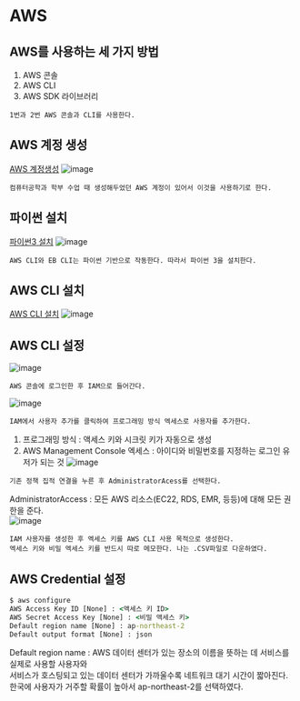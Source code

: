 # AWS 

## AWS를 사용하는 세 가지 방법
1. AWS 콘솔
2. AWS CLI
3. AWS SDK 라이브러리
```
1번과 2번 AWS 콘솔과 CLI를 사용한다.
```
## AWS 계정 생성
[AWS 계정생성](https://portal.aws.amazon.com/billing/signup#/start)
![image](https://github.com/mr-won/AWS/assets/58906858/a18cc673-fd81-44f1-a861-0b3ed60667b3)
```
컴퓨터공학과 학부 수업 때 생성해두었던 AWS 계정이 있어서 이것을 사용하기로 한다.
```
## 파이썬 설치
[파이썬3 설치](https://www.python.org/downloads/windows/)
![image](https://github.com/mr-won/AWS/assets/58906858/1d7449ee-279f-40a7-969e-33517d3a0b64)
```
AWS CLI와 EB CLI는 파이썬 기반으로 작동한다. 따라서 파이썬 3을 설치한다.
```
## AWS CLI 설치
[AWS CLI 설치](https://awscli.amazonaws.com/AWSCLIV2.msi)
![image](https://github.com/mr-won/AWS/assets/58906858/36071523-0a4b-44c1-ae31-b686888be825)

## AWS CLI 설정
![image](https://github.com/mr-won/AWS/assets/58906858/cfde390f-895f-44b7-b25f-31d01e1a147a)
```
AWS 콘솔에 로그인한 후 IAM으로 들어간다.
```
![image](https://github.com/mr-won/AWS/assets/58906858/e528747d-a9fd-473f-8892-28358df0d5a3)
```
IAM에서 사용자 추가를 클릭하여 프로그래밍 방식 엑세스로 사용자를 추가한다.
```
1. 프로그래밍 방식 : 액세스 키와 시크릿 키가 자동으로 생성
2. AWS Management Console 엑세스 : 아이디와 비밀번호를 지정하는 로그인 유저가 되는 것
![image](https://github.com/mr-won/AWS/assets/58906858/75e3cf23-e69a-4637-b51f-6878034d10e1)
```
기존 정책 집적 연결을 누른 후 AdministratorAcess를 선택한다.
```
AdministratorAccess : 모든 AWS 리소스(EC22, RDS, EMR, 등등)에 대해 모든 권한을 준다.   
![image](https://github.com/mr-won/AWS/assets/58906858/9c305f8b-b3f4-4908-94d4-aa5c50f66049)
```
IAM 사용자를 생성한 후 엑세스 키를 AWS CLI 사용 목적으로 생성한다.
엑세스 키와 비밀 엑세스 키를 반드시 따로 메모한다. 나는 .CSV파일로 다운하였다.
```
## AWS Credential 설정
```cmd
$ aws configure
AWS Access Key ID [None] : <액세스 키 ID>
AWS Secret Access Key [None] : <비밀 액세스 키>
Default region name [None] : ap-northeast-2
Default output format [None] : json
```
Default region name : AWS 데이터 센터가 있는 장소의 이름을 뜻하는 데 서비스를 실제로 사용할 사용자와        
서비스가 호스팅되고 있는 데이터 센터가 가까울수록 네트워크 대기 시간이 짧아진다.    
한국에 사용자가 거주할 확률이 높아서 ap-northeast-2를 선택하였다.   






